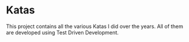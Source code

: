 # Katas

This project contains all the various Katas I did over the years. All of them are developed using Test Driven Development.
